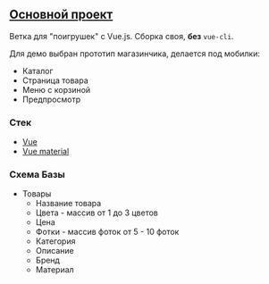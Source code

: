 ## [Основной проект](https://github.com/andreevWork/aplate)

Ветка для "поигрушек" с Vue.js. Сборка своя, **без** ``` vue-cli ```.

Для демо выбран прототип магазинчика, делается под мобилки:
* Каталог
* Страница товара
* Меню с корзиной
* Предпросмотр

### Стек
* [Vue](https://vuejs.org/)
* [Vue material](https://vuematerial.github.io/#/)

### Схема Базы
* Товары
  * Название товара
  * Цвета - массив от 1 до 3 цветов
  * Цена
  * Фотки - массив фоток от 5 - 10 фоток
  * Категория
  * Описание
  * Бренд
  * Материал

